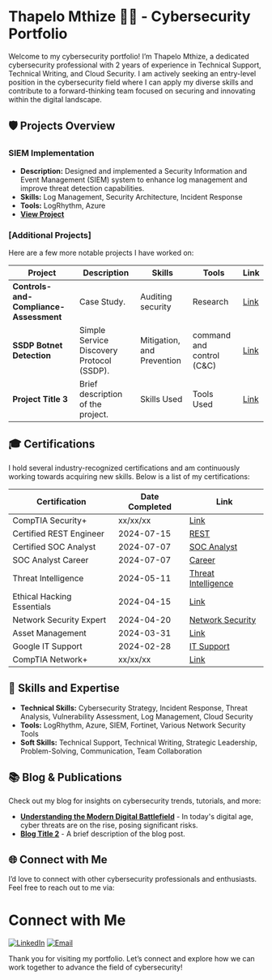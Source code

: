 # Thapelo Mthize 👨‍💻 - Cybersecurity Portfolio

Welcome to my cybersecurity portfolio! I’m Thapelo Mthize, a dedicated cybersecurity professional with 2 years of experience in Technical Support, Technical Writing, and Cloud Security. I am actively seeking an entry-level position in the cybersecurity field where I can apply my diverse skills and contribute to a forward-thinking team focused on securing and innovating within the digital landscape.

## 🛡️ Projects Overview

### SIEM Implementation

- **Description:** Designed and implemented a Security Information and Event Management (SIEM) system to enhance log management and improve threat detection capabilities.
- **Skills:** Log Management, Security Architecture, Incident Response
- **Tools:** LogRhythm, Azure
- **[View Project](https://github.com/Mthize/SIEM-Chronicle.git)**

### [Additional Projects]

Here are a few more notable projects I have worked on:

| **Project**         | **Description**                                                                 | **Skills**                      | **Tools**         | **Link**  |
|---------------------|---------------------------------------------------------------------------------|---------------------------------|-------------------|-----------|
| **Controls-and-Compliance-Assessment** | Case Study.                                                  | Auditing security               | Research          | [Link](https://github.com/Mthize/Controls-and-Compliance-Assessment-Case.git) |
| **SSDP Botnet Detection** | Simple Service Discovery Protocol (SSDP).                                 | Mitigation, and Prevention                          | command and control (C&C)        | [Link](https://github.com/Mthize/SSDP-Botnet-Detection.git) |
| **Project Title 3** | Brief description of the project.                                               | Skills Used                     | Tools Used        | [Link](#) |

## 🎓 Certifications

I hold several industry-recognized certifications and am continuously working towards acquiring new skills. Below is a list of my certifications:

| **Certification**                   | **Date Completed** | **Link**   |
|------------------------------------ |--------------------|------------|
| CompTIA Security+                   | xx/xx/xx           | [Link](#)  |
| Certified REST Engineer              | 2024-07-15         | [REST](https://credential.certifyme.online/verify/98dc935914748) |
| Certified SOC Analyst               | 2024-07-07         | [SOC Analyst](https://my.certifyme.online/verify/4835b7b914380) |
| SOC Analyst Career                  | 2024-07-07         | [Career](https://my.certifyme.online/verify/a7cd13a714565) |
| Threat Intelligence                 | 2024-05-11         | [Threat Intelligence](https://arcx.io/verify-certificate?id=ee14644981bc3b3a869053198cc84e681d79f733&k=668b536de14144649f2b9272979006b3) |
| Ethical Hacking Essentials          | 2024-04-15         | [Link](#)  |
| Network Security Expert             | 2024-04-20         | [Network Security](https://training.fortinet.com/admin/tool/certificate/index.php) |
| Asset Management                    | 2024-03-31         | [Link](#)  |
| Google IT Support                   | 2024-02-28         | [IT Support](https://www.credly.com/badges/60c84266-de42-487c-801b-e0c480862af6/linked_in_profile) |
| CompTIA Network+                    | xx/xx/xx           | [Link](#)  |

## 🌟 Skills and Expertise

- **Technical Skills:** Cybersecurity Strategy, Incident Response, Threat Analysis, Vulnerability Assessment, Log Management, Cloud Security
- **Tools:** LogRhythm, Azure, SIEM, Fortinet, Various Network Security Tools
- **Soft Skills:** Technical Support, Technical Writing, Strategic Leadership, Problem-Solving, Communication, Team Collaboration

## 📚 Blog & Publications

Check out my blog for insights on cybersecurity trends, tutorials, and more:

- **[Understanding the Modern Digital Battlefield](https://www.linkedin.com/pulse/cyber-threats-attacks-understanding-modern-digital-thapelo-mthize-d1aze)** - In today's digital age, cyber threats are on the rise, posing significant risks.
- **[Blog Title 2](#)** - A brief description of the blog post.

## 🌐 Connect with Me

I’d love to connect with other cybersecurity professionals and enthusiasts. Feel free to reach out to me via:

# Connect with Me

[![LinkedIn](https://img.shields.io/badge/LinkedIn-0077B5?style=for-the-badge&logo=linkedin&logoColor=white)](http://linkedin.com/in/thapelomthize)
[![Email](https://img.shields.io/badge/Email-D14836?style=for-the-badge&logo=gmail&logoColor=white)](mailto:mthizethapelo@icloud.com)


Thank you for visiting my portfolio. Let’s connect and explore how we can work together to advance the field of cybersecurity!

